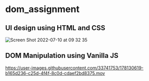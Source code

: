# dom_assignment

## UI design using HTML and CSS 

![Screen Shot 2022-07-10 at 09 32 35](https://user-images.githubusercontent.com/33741753/178130599-15b1f2d5-18d7-4a96-8f88-5d66d46156bd.png)

## DOM Manipulation using Vanilla JS

https://user-images.githubusercontent.com/33741753/178130619-b165d236-c25d-4f4f-8c0d-cdaef2bd8375.mov

